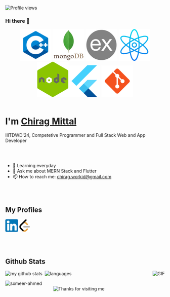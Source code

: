 ![Profile views](https://gpvc.arturio.dev/chiragmittal8011) 
### Hi there 👋
<p align="center">
<!-- <img src="https://github.com/chirag-mittal-iiitdwd/chirag-mittal-iiitdwd/blob/main/images/icons8-python-480.png" width="100"> -->
   <img src="https://github.com/chirag-mittal-iiitdwd/chirag-mittal-iiitdwd/blob/main/images/icons8-c%2B%2B-480.png" width="100">
<img src="https://github.com/chirag-mittal-iiitdwd/chirag-mittal-iiitdwd/blob/main/images/mongodb_original_wordmark_logo_icon_146425.png" width="100">
<img src="https://github.com/chirag-mittal-iiitdwd/chirag-mittal-iiitdwd/blob/main/images/express_try3.png" width="100">
<img src="https://github.com/chirag-mittal-iiitdwd/chirag-mittal-iiitdwd/blob/main/images/reactjs.png" width="100">
<img src="https://github.com/chirag-mittal-iiitdwd/chirag-mittal-iiitdwd/blob/main/images/node_js_new.png" width="100"><img src="https://github.com/chirag-mittal-iiitdwd/chirag-mittal-iiitdwd/blob/main/images/flutter.png" width="100">
<img src="https://github.com/chirag-mittal-iiitdwd/chirag-mittal-iiitdwd/blob/main/images/icons8-git-480.png" width="100">
<!--    <img src="https://github.com/chiragmittal8011/chiragmittal8011/blob/main/images/icons8-jquery-500.png" width="100"> -->
   <br><br> 
</p>
<h1>I'm <a target="blank" href="https://www.linkedin.com/in/chirag-mittal-iiitdwd/">Chirag Mittal</a></h1>
IIITDWD'24, Competetive Programmer and Full Stack Web and App Developer

<br><br>
- 🌱 Learning everyday
- 💬 Ask me about MERN Stack and Flutter 
- 📫 How to reach me: chirag.workid@gmail.com 

<br><br>
## My Profiles
[<img src='https://github.com/chirag-mittal-iiitdwd/chirag-mittal-iiitdwd/blob/main/profiles/linkedin.png' alt='linkedin' height='40'>](https://www.linkedin.com/in/chirag-mittal-iiitdwd/) 
[<img src='https://github.com/chirag-mittal-iiitdwd/chirag-mittal-iiitdwd/blob/main/profiles/leetcode.png' alt='linkedin' height='40'>](https://leetcode.com/chirag-mittal-iiitdwd/)

<br><br>
## Github Stats
<img align="right" alt="GIF" src="https://media.giphy.com/media/VTtANKl0beDFQRLDTh/giphy.gif" height='350px' />  

<img src="https://github-readme-stats.vercel.app/api?username=chirag-mittal-iiitdwd&show_icons=true&line_height=21&theme=gotham" alt="my github stats" width="480"/>&nbsp;
<img src="https://github-readme-stats.vercel.app/api/top-langs/?username=chirag-mittal-iiitdwd&layout=compact&theme=gotham" alt="languages" height="165">

<img src="https://github-readme-streak-stats.herokuapp.com/?user=chirag-mittal-iiitdwd&layout=compact&theme=gotham" alt="sxmeer-ahmed" />


<div align ="center">
<img height="120" alt="Thanks for visiting me" width="100%" src="https://raw.githubusercontent.com/BrunnerLivio/brunnerlivio/master/images/marquee.svg" />
</div>
